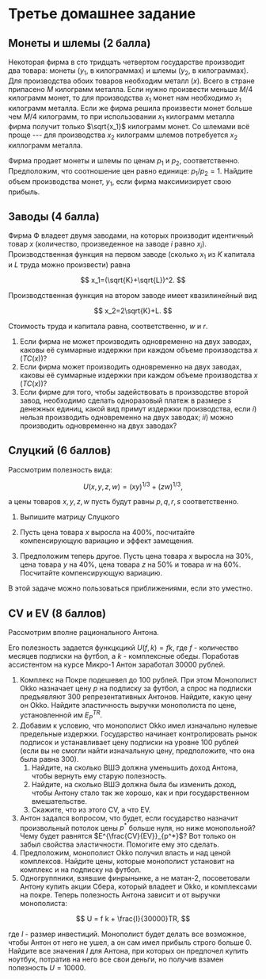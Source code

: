 # Третье домашнее задание

## Монеты и шлемы (2 балла)

Некоторая фирма в сто тридцать четвертом государстве производит два товара: монеты ($y_1$, в килограммах) и шлемы ($y_2$, в килограммах). Для производства обоих товаров необходим металл ($x$). Всего в стране припасено $M$ килограмм металла. Если нужно произвести меньше $M/4$ килограмм монет, то для производства $x_1$ монет нам необходимо $x_1$ килограмм металла. Если же фирма решила произвести монет больше чем $M/4$ килограмм, то при использовании $x_1$ килограмм металла фирма получит только $\sqrt{x_1}$ килограмм монет. Со шлемами всё проще --- для производства $x_2$ килограмм шлемов потребуется $x_2$ киллограмм металла.

Фирма продает монеты и шлемы по ценам $p_1$ и $p_2$, соответственно. Предположим, что соотношение цен равно единице: $p_1/p_2=1$. Найдите объем производства монет, $y_1$, если фирма максимизирует свою прибыль.

## Заводы (4 балла)

Фирма Ф владеет двумя заводами, на которых производит идентичный товар $x$ (количество, произведенное на заводе $i$ равно $x_i$). Производственная функция на первом заводе (сколько $x_1$ из $K$ капитала и $L$ труда можно произвести) равна

$$
x_1=(\sqrt{K}+\sqrt{L})^2.
$$

Производственная функция на втором заводе имеет квазилинейный вид

$$
x_2=2\sqrt{K}+L.
$$

Стоимость труда и капитала равна, соответственно, $w$ и $r$.

1. Если фирма не может производить одновременно на двух заводах, каковы её суммарные издержки при каждом объеме производства $x$ ($TC(x)$)?
2. Если фирма может производить одновременно на двух заводах, каковы её суммарные издержки при каждом объеме производства $x$ ($TC(x)$)?
3. Если фирме для того, чтобы задействовать в производстве второй завод, необходимо сделать одноразовый платеж в размере $s$ денежных единиц, какой вид примут издержки производства, если $i)$ нельзя производить одновременно на двух заводах; $ii)$ можно производить одновременно на двух заводах?

## Слуцкий (6 баллов)

Рассмотрим полезность вида:

$$ U(x, y, z, w) = (xy)^{1/3} + (zw)^{1/3},$$

а цены товаров $x,y,z,w$ пусть будут равны $p,q,r,s$ соответственно.

1. Выпишите матрицу Слуцкого

2. Пусть цена товара $x$ выросла на 400\%, посчитайте компенсирующую вариацию и эффект замещения.

3. Предположим теперь другое. Пусть цена товара $x$ выросла на 30\%, цена товара $y$ на 40\%, цена товара $z$ на 50\% и товара $w$ на 60\%. Посчитайте компенсирующую вариацию.

В этой задаче можно пользоваться приближениями, если это уместно.

## CV и EV (8 баллов)

Рассмотрим вполне рационального Антона.  

Его полезность задается функцкцикй $U(f, k) = f k$, где $f$ - количество месяцев подписки на футбол, а $k$ - комплексные обеды. Поработав ассистентом на курсе Микро-1 Антон заработал 30000 рублей.

1. Комплекс на Покре подешевел до 100 рублей. При этом Монополист Okko назначает цену $p$ на подписку за футбол, а спрос на подписки предъявляют 300 репрезентативных Антонов. Найдите, какую цену он Okko. Найдите эластичность выручки монополиста по цене, установленной им $E^{TR}_P$.
2. Добавим к условию, что монополист Okko имел изначально нулевые предельные издержки. Государство начинает контролировать рынок подписок и устанавливает цену подписки на уровне 100 рублей (если вы не смогли найти изначальную цену, предположите, что она была равна 300).
   1) Найдите, на сколько ВШЭ должна уменьшить доход Антона, чтобы вернуть ему старую полезность.
   2) Найдите, на сколько ВШЭ должна была бы изменить доход, чтобы Антону стало так же хорошо, как и при государственном вмешательстве.
   3) Скажите, что из этого CV, а что EV.
3. Антон задался вопросом, что будет, если государство назначит произвольный потолок цены $p^*$ больше нуля, но ниже монопольной? Чему будет равнятся $E^{\frac{CV}{EV}}_{p^*}$? Вот только он забыл свойства эластичности. Помогите ему это сделать.
4. Предположим, монополист Okko получил власть и над ценой комплексов. Найдите цены, которые монополист установит на комплекс и на подписку на футбол.
5. Одногруппники, взявшие финрынынке, а не матан-2, посоветовали Антону купить акции Сбера, который владеет и Okko, и комплексами на покре. Теперь полезность Антона зависит и от выручки монополиста: 

$$
U = f k + \frac{I}{30000}TR,
$$

где $I$ - размер инвестиций. Монополист будет делать все возможное, чтобы Антон от него не ушел, а он сам имел прибыль строго больше 0. Найдите все значения $I$ для Антона, при которых он предпочел купить ноутбук, потратив на него все свои деньги, но получив взамен полезность $U = 10000$.


